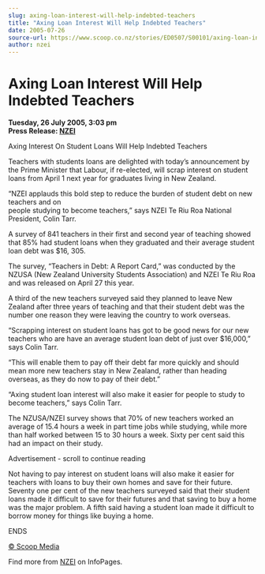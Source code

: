 ```yaml
---
slug: axing-loan-interest-will-help-indebted-teachers
title: "Axing Loan Interest Will Help Indebted Teachers"
date: 2005-07-26
source-url: https://www.scoop.co.nz/stories/ED0507/S00101/axing-loan-interest-will-help-indebted-teachers.htm
author: nzei
---
```

Axing Loan Interest Will Help Indebted Teachers
===============================================

**Tuesday, 26 July 2005, 3:03 pm**  
**Press Release: [NZEI](https://info.scoop.co.nz/NZEI)**

Axing Interest On Student Loans Will Help Indebted Teachers

Teachers with students loans are delighted with today’s announcement by the Prime Minister that Labour, if re-elected, will scrap interest on student loans from April 1 next year for graduates living in New Zealand.

“NZEI applauds this bold step to reduce the burden of student debt on new teachers and on  
people studying to become teachers,” says NZEI Te Riu Roa National President, Colin Tarr.

A survey of 841 teachers in their first and second year of teaching showed that 85% had student loans when they graduated and their average student loan debt was $16, 305.

The survey, “Teachers in Debt: A Report Card,” was conducted by the NZUSA (New Zealand University Students Association) and NZEI Te Riu Roa and was released on April 27 this year.

A third of the new teachers surveyed said they planned to leave New Zealand after three years of teaching and that their student debt was the number one reason they were leaving the country to work overseas.

“Scrapping interest on student loans has got to be good news for our new teachers who are have an average student loan debt of just over $16,000,” says Colin Tarr.

“This will enable them to pay off their debt far more quickly and should mean more new teachers stay in New Zealand, rather than heading overseas, as they do now to pay of their debt.”

“Axing student loan interest will also make it easier for people to study to become teachers,” says Colin Tarr.

The NZUSA/NZEI survey shows that 70% of new teachers worked an average of 15.4 hours a week in part time jobs while studying, while more than half worked between 15 to 30 hours a week. Sixty per cent said this had an impact on their study.

Advertisement - scroll to continue reading





Not having to pay interest on student loans will also make it easier for teachers with loans to buy their own homes and save for their future. Seventy one per cent of the new teachers surveyed said that their student loans made it difficult to save for their futures and that saving to buy a home was the major problem. A fifth said having a student loan made it difficult to borrow money for things like buying a home.

  
ENDS

[© Scoop Media](http://www.scoop.co.nz/about/terms.html)

Find more from [NZEI](https://info.scoop.co.nz/NZEI) on InfoPages.